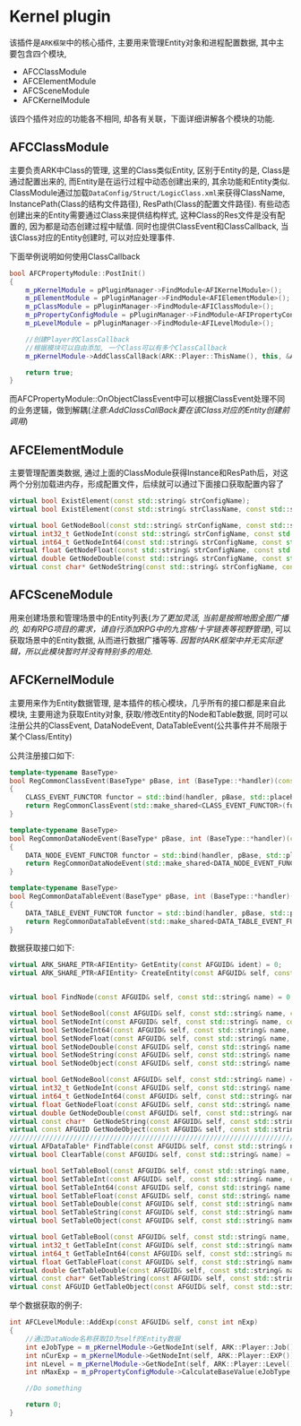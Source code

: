 # Kernel plugin

该插件是`ARK框架`中的核心插件, 主要用来管理Entity对象和进程配置数据, 其中主要包含四个模块,

- AFCClassModule 
- AFCElementModule
- AFCSceneModule
- AFCKernelModule

该四个插件对应的功能各不相同, 却各有关联，下面详细讲解各个模块的功能.

## AFCClassModule

主要负责ARK中Class的管理, 这里的Class类似Entity, 区别于Entity的是, Class是通过配置出来的, 而Entity是在运行过程中动态创建出来的, 其余功能和Entity类似.
ClassModule通过加载`DataConfig/Struct/LogicClass.xml`来获得ClassName, InstancePath(Class的结构文件路径), ResPath(Class的配置文件路径). 有些动态创建出来的Entity需要通过Class来提供结构样式, 这种Class的Res文件是没有配置的, 因为都是动态创建过程中赋值. 同时也提供ClassEvent和ClassCallback, 当该Class对应的Entity创建时, 可以对应处理事件.

下面举例说明如何使用ClassCallback

```cpp
bool AFCPropertyModule::PostInit()
{
    m_pKernelModule = pPluginManager->FindModule<AFIKernelModule>();
    m_pElementModule = pPluginManager->FindModule<AFIElementModule>();
    m_pClassModule = pPluginManager->FindModule<AFIClassModule>();
    m_pPropertyConfigModule = pPluginManager->FindModule<AFIPropertyConfigModule>();
    m_pLevelModule = pPluginManager->FindModule<AFILevelModule>();

    //创建Player的ClassCallback
    //根据模块可以自由添加, 一个Class可以有多个ClassCallback
    m_pKernelModule->AddClassCallBack(ARK::Player::ThisName(), this, &AFCPropertyModule::OnObjectClassEvent);

    return true;
}
```

而AFCPropertyModule::OnObjectClassEvent中可以根据ClassEvent处理不同的业务逻辑，做到解耦(*注意:AddClassCallBack要在该Class对应的Entity创建前调用*)

## AFCElementModule

主要管理配置类数据, 通过上面的ClassModule获得Instance和ResPath后，对这两个分别加载进内存，形成配置文件，后续就可以通过下面接口获取配置内容了

```cpp
virtual bool ExistElement(const std::string& strConfigName);
virtual bool ExistElement(const std::string& strClassName, const std::string& strConfigName);

virtual bool GetNodeBool(const std::string& strConfigName, const std::string& strDataNodeName);
virtual int32_t GetNodeInt(const std::string& strConfigName, const std::string& strDataNodeName);
virtual int64_t GetNodeInt64(const std::string& strConfigName, const std::string& strDataNodeName);
virtual float GetNodeFloat(const std::string& strConfigName, const std::string& strDataNodeName);
virtual double GetNodeDouble(const std::string& strConfigName, const std::string& strDataNodeName);
virtual const char* GetNodeString(const std::string& strConfigName, const std::string& strDataNodeName);
```

## AFCSceneModule
用来创建场景和管理场景中的Entity列表(*为了更加灵活, 当前是按照地图全图广播的, 如有RPG项目的需求，请自行添加RPG中的九宫格/十字链表等视野管理*), 可以获取场景中的Entity数据, 从而进行数据广播等等.
*因暂时ARK框架中并无实际逻辑，所以此模块暂时并没有特别多的用处.*

## AFCKernelModule
主要用来作为Entity数据管理, 是本插件的核心模块，几乎所有的接口都是来自此模块, 主要用途为获取Entity对象, 获取/修改Entity的Node和Table数据, 同时可以注册公共的ClassEvent, DataNodeEvent, DataTableEvent(公共事件并不局限于某个Class/Entity)

公共注册接口如下:
```cpp
template<typename BaseType>
bool RegCommonClassEvent(BaseType* pBase, int (BaseType::*handler)(const AFGUID&, const std::string&, const ARK_ENTITY_EVENT, const AFIDataList&))
{
    CLASS_EVENT_FUNCTOR functor = std::bind(handler, pBase, std::placeholders::_1, std::placeholders::_2, std::placeholders::_3, std::placeholders::_4);
    return RegCommonClassEvent(std::make_shared<CLASS_EVENT_FUNCTOR>(functor));
}

template<typename BaseType>
bool RegCommonDataNodeEvent(BaseType* pBase, int (BaseType::*handler)(const AFGUID&, const std::string&, const AFIData&, const AFIData&))
{
    DATA_NODE_EVENT_FUNCTOR functor = std::bind(handler, pBase, std::placeholders::_1, std::placeholders::_2, std::placeholders::_3, std::placeholders::_4);
    return RegCommonDataNodeEvent(std::make_shared<DATA_NODE_EVENT_FUNCTOR>(functor));
}

template<typename BaseType>
bool RegCommonDataTableEvent(BaseType* pBase, int (BaseType::*handler)(const AFGUID&, const DATA_TABLE_EVENT_DATA&, const AFIData&, const AFIData&))
{
    DATA_TABLE_EVENT_FUNCTOR functor = std::bind(handler, pBase, std::placeholders::_1, std::placeholders::_2, std::placeholders::_3, std::placeholders::_4);
    return RegCommonDataTableEvent(std::make_shared<DATA_TABLE_EVENT_FUNCTOR>(functor));
}
```

数据获取接口如下:
```cpp
virtual ARK_SHARE_PTR<AFIEntity> GetEntity(const AFGUID& ident) = 0;
virtual ARK_SHARE_PTR<AFIEntity> CreateEntity(const AFGUID& self, const int nSceneID, const int nGroupID, const std::string& strClassName, const std::string& strConfigIndex, const AFIDataList& arg) = 0;


virtual bool FindNode(const AFGUID& self, const std::string& name) = 0;

virtual bool SetNodeBool(const AFGUID& self, const std::string& name, const bool value) = 0;
virtual bool SetNodeInt(const AFGUID& self, const std::string& name, const int32_t value) = 0;
virtual bool SetNodeInt64(const AFGUID& self, const std::string& name, const int64_t value) = 0;
virtual bool SetNodeFloat(const AFGUID& self, const std::string& name, const float value) = 0;
virtual bool SetNodeDouble(const AFGUID& self, const std::string& name, const double value) = 0;
virtual bool SetNodeString(const AFGUID& self, const std::string& name, const std::string& value) = 0;
virtual bool SetNodeObject(const AFGUID& self, const std::string& name, const AFGUID& value) = 0;

virtual bool GetNodeBool(const AFGUID& self, const std::string& name) = 0;
virtual int32_t GetNodeInt(const AFGUID& self, const std::string& name) = 0;
virtual int64_t GetNodeInt64(const AFGUID& self, const std::string& name) = 0;
virtual float GetNodeFloat(const AFGUID& self, const std::string& name) = 0;
virtual double GetNodeDouble(const AFGUID& self, const std::string& name) = 0;
virtual const char*  GetNodeString(const AFGUID& self, const std::string& name) = 0;
virtual const AFGUID GetNodeObject(const AFGUID& self, const std::string& name) = 0;
//////////////////////////////////////////////////////////////////////////
virtual AFDataTable* FindTable(const AFGUID& self, const std::string& name) = 0;
virtual bool ClearTable(const AFGUID& self, const std::string& name) = 0;

virtual bool SetTableBool(const AFGUID& self, const std::string& name, const int row, const int col, const bool value) = 0;
virtual bool SetTableInt(const AFGUID& self, const std::string& name, const int row, const int col, const int32_t value) = 0;
virtual bool SetTableInt64(const AFGUID& self, const std::string& name, const int row, const int col, const int64_t value) = 0;
virtual bool SetTableFloat(const AFGUID& self, const std::string& name, const int row, const int col, const float value) = 0;
virtual bool SetTableDouble(const AFGUID& self, const std::string& name, const int row, const int col, const double value) = 0;
virtual bool SetTableString(const AFGUID& self, const std::string& name, const int row, const int col, const std::string& value) = 0;
virtual bool SetTableObject(const AFGUID& self, const std::string& name, const int row, const int col, const AFGUID& value) = 0;

virtual bool GetTableBool(const AFGUID& self, const std::string& name, const int row, const int col) = 0;
virtual int32_t GetTableInt(const AFGUID& self, const std::string& name, const int row, const int col) = 0;
virtual int64_t GetTableInt64(const AFGUID& self, const std::string& name, const int row, const int col) = 0;
virtual float GetTableFloat(const AFGUID& self, const std::string& name, const int row, const int col) = 0;
virtual double GetTableDouble(const AFGUID& self, const std::string& name, const int row, const int col) = 0;
virtual const char* GetTableString(const AFGUID& self, const std::string& name, const int row, const int col) = 0;
virtual const AFGUID GetTableObject(const AFGUID& self, const std::string& name, const int row, const int col) = 0;
```

举个数据获取的例子:
```cpp
int AFCLevelModule::AddExp(const AFGUID& self, const int nExp)
{
    //通过DataNode名称获取ID为self的Entity数据
    int eJobType = m_pKernelModule->GetNodeInt(self, ARK::Player::Job());
    int nCurExp = m_pKernelModule->GetNodeInt(self, ARK::Player::EXP());
    int nLevel = m_pKernelModule->GetNodeInt(self, ARK::Player::Level());
    int nMaxExp = m_pPropertyConfigModule->CalculateBaseValue(eJobType, nLevel, ARK::Player::MAXEXP());

    //Do something

    return 0;
}
```